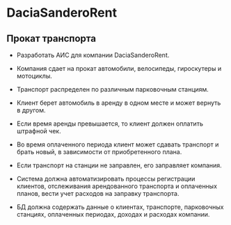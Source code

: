 
# DaciaSanderoRent

## Прокат транспорта

- Разработать АИС для компании DaciaSanderoRent.

- Компания сдает на прокат автомобили, велосипеды, гироскутеры и мотоциклы.

- Транспорт распределен по различным парковочным станциям.

- Клиент берет автомобиль в аренду в одном месте и может вернуть в другом.

- Если время аренды превышается, то клиент должен оплатить штрафной чек.

- Во время оплаченного периода клиент может сдавать транспорт и брать новый, в зависимости от приобретенного плана.

- Если транспорт на станции не заправлен, его заправляет компания.

- Система должна автоматизировать процессы регистрации клиентов, 
отслеживания арендованного транспорта и оплаченных планов, 
вести учет расходов на заправку транспорта.

- БД должна содержать данные о клиентах, транспорте, парковочных станциях, 
оплаченных периодах, доходах и расходах компании.
